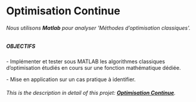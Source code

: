 <h1>Optimisation Continue</h1>
<h6>Nous utilisons <b>Matlab</b> pour analyser 'Méthodes d’optimisation classiques'.</h6>
<h5>OBJECTIFS</h5>
<p>- Implémenter et tester sous MATLAB les algorithmes classiques d’optimisation étudiés en cours sur une fonction mathématique dédiée.
</p>
<p>- Mise en application sur un cas pratique à identifier.</p>
<h6>This is the description in detail of this projet: <b><a href='https://github.com/yishuo/Optimisation-Continue/blob/master/TD_2015-16.pdf'>Optimisation Continue</a></b>.</h6>
